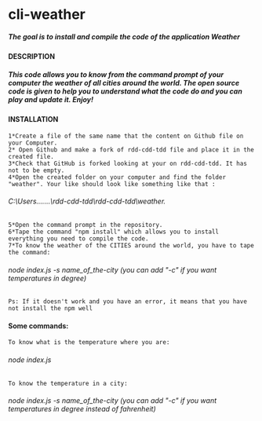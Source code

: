 # cli-weather
##### The goal is to install and compile the code of the application Weather
#### DESCRIPTION
##### This code allows you to know from the command prompt of your computer the weather of all cities around the world. The open source code is given to help you to understand what the code do and you can play and update it. Enjoy!
#### INSTALLATION
    1*Create a file of the same name that the content on Github file on your Computer.
    2* Open Github and make a fork of rdd-cdd-tdd file and place it in the created file.
    3*Check that GitHub is forked looking at your on rdd-cdd-tdd. It has not to be empty.
    4*Open the created folder on your computer and find the folder "weather". Your like should look like something like that :
###### C:\Users\.......\rdd-cdd-tdd\rdd-cdd-tdd\weather.
    5*Open the command prompt in the repository.
    6*Tape the command "npm install" which allows you to install everything you need to compile the code.
    7*To know the weather of the CITIES around the world, you have to tape the command: 
###### node index.js -s name_of_the-city (you can add "-c" if you want temperatures in degree)

    Ps: If it doesn't work and you have an error, it means that you have not install the npm well

#### Some commands:
    To know what is the temperature where you are:
###### node index.js
    To know the temperature in a city:
###### node index.js -s name_of_the-city (you can add "-c" if you want temperatures in degree instead of fahrenheit)
